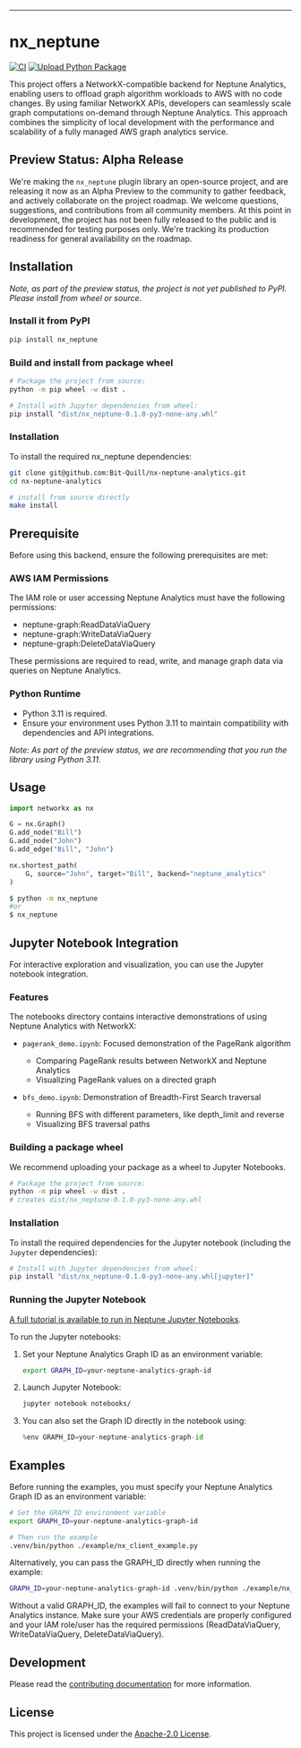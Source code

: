 
---
# nx_neptune

[![CI](https://github.com/Bit-Quill/nx-neptune-analytics/actions/workflows/main.yml/badge.svg)](https://github.com/Bit-Quill/nx-neptune-analytics/actions/workflows/main.yml)
[![Upload Python Package](https://github.com/Bit-Quill/nx-neptune-analytics/actions/workflows/release.yml/badge.svg)](https://github.com/Bit-Quill/nx-neptune-analytics/actions/workflows/release.yml)

This project offers a NetworkX-compatible backend for Neptune Analytics, enabling users to offload graph algorithm workloads to AWS with no code changes. By using familiar NetworkX APIs, developers can seamlessly scale graph computations on-demand through Neptune Analytics. This approach combines the simplicity of local development with the performance and scalability of a fully managed AWS graph analytics service.

## Preview Status: Alpha Release

We're making the `nx_neptune` plugin library an open-source project, and are releasing it now as an Alpha Preview to the community to gather feedback, and actively collaborate on the project roadmap. We welcome questions, suggestions, and contributions from all community members. At this point in development, the project has not been fully released to the public and is recommended for testing purposes only.  We're tracking its production readiness for general availability on the roadmap.   

## Installation

_Note, as part of the preview status, the project is not yet published to PyPI. Please install from wheel or source_. 

### Install it from PyPI

```bash
pip install nx_neptune
```

### Build and install from package wheel

```bash
# Package the project from source:
python -m pip wheel -w dist .

# Install with Jupyter dependencies from wheel: 
pip install "dist/nx_neptune-0.1.0-py3-none-any.whl"
```

### Installation

To install the required nx_neptune dependencies:

```bash
git clone git@github.com:Bit-Quill/nx-neptune-analytics.git
cd nx-neptune-analytics

# install from source directly
make install
```

## Prerequisite 
Before using this backend, ensure the following prerequisites are met:

### AWS IAM Permissions
The IAM role or user accessing Neptune Analytics must have the following permissions:

 - neptune-graph:ReadDataViaQuery
 - neptune-graph:WriteDataViaQuery
 - neptune-graph:DeleteDataViaQuery

These permissions are required to read, write, and manage graph data via queries on Neptune Analytics.

### Python Runtime
 - Python 3.11 is required.
 - Ensure your environment uses Python 3.11 to maintain compatibility with dependencies and API integrations.

_Note: As part of the preview status, we are recommending that you run the library using Python 3.11_. 

## Usage

```py
import networkx as nx

G = nx.Graph()
G.add_node("Bill")
G.add_node("John")
G.add_edge("Bill", "John")

nx.shortest_path(
    G, source="John", target="Bill", backend="neptune_analytics"
)
```

```bash
$ python -m nx_neptune
#or
$ nx_neptune
```

## Jupyter Notebook Integration

For interactive exploration and visualization, you can use the Jupyter notebook integration.

### Features

The notebooks directory contains interactive demonstrations of using Neptune Analytics with NetworkX:

- `pagerank_demo.ipynb`: Focused demonstration of the PageRank algorithm
  - Comparing PageRank results between NetworkX and Neptune Analytics
  - Visualizing PageRank values on a directed graph

- `bfs_demo.ipynb`: Demonstration of Breadth-First Search traversal
  - Running BFS with different parameters, like depth_limit and reverse
  - Visualizing BFS traversal paths

### Building a package wheel

We recommend uploading your package as a wheel to Jupyter Notebooks. 

```bash
# Package the project from source:
python -m pip wheel -w dist .
# creates dist/nx_neptune-0.1.0-py3-none-any.whl
```

### Installation

To install the required dependencies for the Jupyter notebook (including the `Jupyter` dependencies):

```bash
# Install with Jupyter dependencies from wheel: 
pip install "dist/nx_neptune-0.1.0-py3-none-any.whl[jupyter]"
```

### Running the Jupyter Notebook

[A full tutorial is available to run in Neptune Jupyter Notebooks](./notebooks/README.md).

To run the Jupyter notebooks:

1. Set your Neptune Analytics Graph ID as an environment variable:
   ```bash
   export GRAPH_ID=your-neptune-analytics-graph-id
   ```

2. Launch Jupyter Notebook:
   ```bash
   jupyter notebook notebooks/
   ```

3. You can also set the Graph ID directly in the notebook using:
   ```python
   %env GRAPH_ID=your-neptune-analytics-graph-id
   ```

## Examples
Before running the examples, you must specify your Neptune Analytics Graph ID 
as an environment variable:

```bash
# Set the GRAPH_ID environment variable
export GRAPH_ID=your-neptune-analytics-graph-id

# Then run the example
.venv/bin/python ./example/nx_client_example.py
```

Alternatively, you can pass the GRAPH_ID directly when running the example:

```bash
GRAPH_ID=your-neptune-analytics-graph-id .venv/bin/python ./example/nx_client_example.py
````

Without a valid GRAPH_ID, the examples will fail to connect to your Neptune 
Analytics instance. Make sure your AWS credentials are properly configured and 
your IAM role/user has the required permissions (ReadDataViaQuery, 
WriteDataViaQuery, DeleteDataViaQuery).

## Development

Please read the [contributing documentation](CONTRIBUTING.md) for more information.


## License
This project is licensed under the [Apache-2.0 License](LICENSE).
